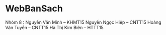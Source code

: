 # WebBanSach
Nhóm 8 :  Nguyễn Văn Minh – KHMT15
          Nguyễn Ngọc Hiệp – CNTT15
          Hoàng Văn Tuyền – CNTT15
				  Hà Thị Kim Biên – HTTT15
